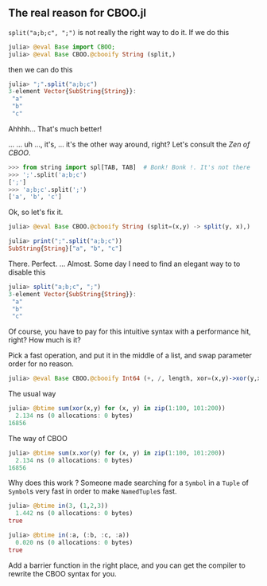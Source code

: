 ## The real reason for CBOO.jl

<!-- ```julia -->
<!-- julia> split("a;b;c", ";") -->
<!-- 3-element Vector{SubString{String}}: -->
<!--  "a" -->
<!--  "b" -->
<!--  "c" -->
<!-- ``` -->

`split("a;b;c", ";")` is not really the right way to do it. If we do this

```julia
julia> @eval Base import CBOO;
julia> @eval Base CBOO.@cbooify String (split,)
```

then we can do this

```julia
julia> ";".split("a;b;c")
3-element Vector{SubString{String}}:
 "a"
 "b"
 "c"
```

Ahhhh... That's much better!

... ... uh ..., it's, ... it's the other way around, right? Let's consult the *Zen of CBOO*.

```python
>>> from string import spl[TAB, TAB]  # Bonk! Bonk !. It's not there
>>> ';'.split('a;b;c')
[';']
>>> 'a;b;c'.split(';')
['a', 'b', 'c']
```

Ok, so let's fix it.

```julia
julia> @eval Base CBOO.@cbooify String (split=(x,y) -> split(y, x),)

julia> print(";".split("a;b;c"))
SubString{String}["a", "b", "c"]
```

There. Perfect. ... Almost. Some day I need to find an elegant way to to disable this
```julia
julia> split("a;b;c", ";")
3-element Vector{SubString{String}}:
 "a"
 "b"
 "c"
```

Of course, you have to pay for this intuitive syntax with a performance hit, right? How much is it?

Pick a fast operation, and put it in the middle of a list, and swap parameter order for no reason.

```julia
julia> @eval Base CBOO.@cbooify Int64 (+, /, length, xor=(x,y)->xor(y,x), floor, rand)
```

The usual way
```julia
julia> @btime sum(xor(x,y) for (x, y) in zip(1:100, 101:200))
  2.134 ns (0 allocations: 0 bytes)
16856
```

The way of CBOO
```julia
julia> @btime sum(x.xor(y) for (x, y) in zip(1:100, 101:200))
  2.134 ns (0 allocations: 0 bytes)
16856
```

Why does this work ? Someone made searching for a `Symbol` in
a `Tuple` of `Symbol`s very fast in order to make `NamedTuple`s fast.

```julia
julia> @btime in(3, (1,2,3))
  1.442 ns (0 allocations: 0 bytes)
true

julia> @btime in(:a, (:b, :c, :a))
  0.020 ns (0 allocations: 0 bytes)
true
```

Add a barrier function in the right place, and you can get the compiler to rewrite the CBOO
syntax for you.
